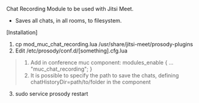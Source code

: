 Chat Recording Module to be used with Jitsi Meet.
- Saves all chats, in all rooms, to filesystem.

[Installation]
1. cp mod_muc_chat_recording.lua /usr/share/jitsi-meet/prosody-plugins
2. Edit /etc/prosody/conf.d/[something].cfg.lua
 >1. Add in conference muc component:
    modules_enable { ... "muc_chat_recording"; }
 >2. It is possible to specify the path to save the chats, defining chatHistoryDir=path/to/folder in the component
3. sudo service prosody restart
